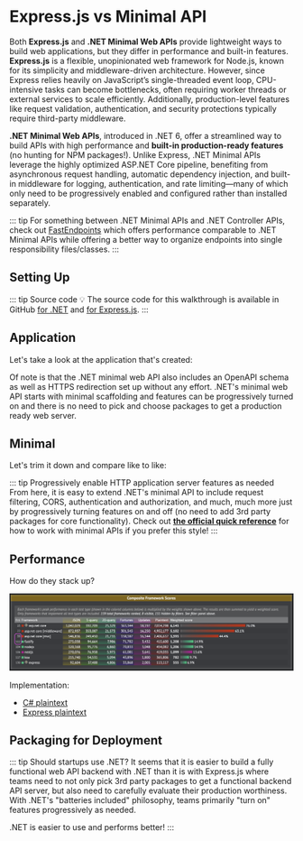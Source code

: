 # Express.js vs Minimal API

Both **Express.js** and **.NET Minimal Web APIs** provide lightweight ways to build web applications, but they differ in performance and built-in features. **Express.js** is a flexible, unopinionated web framework for Node.js, known for its simplicity and middleware-driven architecture. However, since Express relies heavily on JavaScript’s single-threaded event loop, CPU-intensive tasks can become bottlenecks, often requiring worker threads or external services to scale efficiently. Additionally, production-level features like request validation, authentication, and security protections typically require third-party middleware.

**.NET Minimal Web APIs**, introduced in .NET 6, offer a streamlined way to build APIs with high performance and **built-in production-ready features** (no hunting for NPM packages!). Unlike Express, .NET Minimal APIs leverage the highly optimized ASP.NET Core pipeline, benefiting from asynchronous request handling, automatic dependency injection, and built-in middleware for logging, authentication, and rate limiting—many of which only need to be progressively enabled and configured rather than installed separately.

::: tip
For something between .NET Minimal APIs and .NET Controller APIs, check out [FastEndpoints](https://fast-endpoints.com/) which offers performance comparable to .NET Minimal APIs while offering a better way to organize endpoints into single responsibility files/classes.
:::

## Setting Up

<CodeSplitter>
  <template #left>

```shell
# macOS Express.js TypeScript setup
npm init -y           # Init package.json
npm i express dotenv  # Install express and dotenv
echo PORT=3000 .env   # Create the .env file

# Setup TypeScript
npm i -D typescript @types/express @types/node
npx tsc --init # Initialize TypeScript

# Edit tsconfig.json compilerOptions.outDir = "./dist"

# Create the entry point:
echo "import express, { Express, Request, Response } from 'express';
import dotenv from 'dotenv';

dotenv.config();

const app: Express = express();
const port = process.env.PORT || 3000;

app.get('/', (req: Request, res: Response) => {
  res.send('Express + TypeScript Server');
});

app.listen(port, () => {
  console.log('Server is running at http://localhost:' + port);
});" > index.ts

# Add packages to support typescript file and hot reload
npm i -D tsx

# Update package.json
# "scripts": {
#  "build": "npx tsc",
#  "start": "node dist/index.js",
#  "dev": "tsx watch src/index.ts"
# }

npm run dev # ✅ Server ready!
```

  </template>
  <template #right>

```shell
# macOs .NET Minimal API setup

# Scaffold the API
dotnet new webapi

# Run and watch for file changes
dotnet watch --non-interactive # ✅ Server ready!
```

  </template>
</CodeSplitter>

::: tip Source code
💡 The source code for this walkthrough is available in GitHub [for .NET](https://github.com/CharlieDigital/typescript-is-like-csharp/tree/main/src/csharp/webapi-minimal) and [for Express.js](https://github.com/CharlieDigital/typescript-is-like-csharp/tree/main/src/typescript/express-app).
:::

## Application

Let's take a look at the application that's created:

<CodeSplitter>
  <template #left>

```ts
import express, { Express, Request, Response } from 'express';
import dotenv from 'dotenv';

dotenv.config();

const app: Express = express();
const port = process.env.PORT || 3000;

app.get('/', (req: Request, res: Response) => {
  res.send('Express + TypeScript Server');
});

app.listen(port, () => {
  console.log('Server is running at http://localhost:' + port);
});

```

  </template>
  <template #right>

```csharp
var builder = WebApplication.CreateBuilder(args);

// Add services to the container.
// Learn more about configuring OpenAPI at https://aka.ms/aspnet/openapi
builder.Services.AddOpenApi();

var app = builder.Build();

// Configure the HTTP request pipeline.
if (app.Environment.IsDevelopment()) {
  app.MapOpenApi();
}

app.UseHttpsRedirection();

var summaries = new[] {
  "Freezing", "Bracing", "Chilly", "Cool", "Mild", "Warm", "Balmy", "Hot", "Sweltering", "Scorching"
};

app.MapGet("/weatherforecast", () => {
  var forecast =  Enumerable.Range(1, 5).Select(index =>
    new WeatherForecast (
      DateOnly.FromDateTime(DateTime.Now.AddDays(index)),
      Random.Shared.Next(-20, 55),
      summaries[Random.Shared.Next(summaries.Length)]
    ))
    .ToArray();
  return forecast;
})
.WithName("GetWeatherForecast");

app.Run();

record WeatherForecast(DateOnly Date, int TemperatureC, string? Summary) {
  public int TemperatureF => 32 + (int)(TemperatureC / 0.5556);
}

```

  </template>
</CodeSplitter>

Of note is that the .NET minimal web API also includes an OpenAPI schema as well as HTTPS redirection set up without any effort.  .NET's minimal web API starts with minimal scaffolding and features can be progressively turned on and there is no need to pick and choose packages to get a production ready web server.

## Minimal

Let's trim it down and compare like to like:

<CodeSplitter>
  <template #left>

```ts
import express, { Express, Request, Response } from 'express';

const app: Express = express();

app.get('/', (req: Request, res: Response) => {
  res.send('Express + TypeScript Server');
});

app.listen(3001, () => {
  console.log('Server is running at http://localhost:3001');
});
```

  </template>
  <template #right>

```csharp
var builder = WebApplication.CreateBuilder(args);

var app = builder.Build();

app.Urls.Add("http://0.0.0.0:3002");

app.MapGet("/", () => ".NET Minimal Web API");

app.Run();
```

  </template>
</CodeSplitter>

::: tip Progressively enable HTTP application server features as needed
From here, it is easy to extend .NET's minimal API to include request filtering, CORS, authentication and authorization, and much, much more just by progressively turning features on and off (no need to add 3rd party packages for core functionality).  Check out [**the official quick reference**](https://learn.microsoft.com/en-us/aspnet/core/fundamentals/minimal-apis?view=aspnetcore-9.0) for how to work with minimal APIs if you prefer this style!
:::

## Performance

How do they stack up?

![](../../assets/techempower.png)

<CodeSplitter>
  <template #left>

```ts
// 113,117; See reference link below
app.get("/plaintext", (req, res) => {
  writeResponse(res, GREETING, headerTypes["plain"]);
});

// 92,604
app.get("/json", (req, res) => {
  writeResponse(res, jsonSerializer({ message: GREETING }));
});
```

  </template>
  <template #right>

```csharp
// 7,014,298; See reference link below
app.MapGet("/plaintext", () => "Hello, World!");

// 1,042,029
app.MapGet("/json", () => new { message = "Hello, World!" });
```

  </template>
</CodeSplitter>

Implementation:

- [C# plaintext](https://github.com/TechEmpower/FrameworkBenchmarks/blob/master/frameworks/CSharp/aspnetcore/src/Minimal/Program.cs#L29)
- [Express plaintext](https://github.com/TechEmpower/FrameworkBenchmarks/blob/master/frameworks/JavaScript/express/src/server.mjs#L23C1-L25C4)

## Packaging for Deployment

<CodeSplitter>
  <template #left>

```shell
# Use alpine for size, but feel free to use other builds if running into issues.
FROM node:20-alpine
WORKDIR /usr/src/app

# Copy over assets
COPY package.json ./
COPY package-lock.json ./

# Install dependencies.
RUN npm ci

# Copy source
COPY . .

# Build the TypeScript
RUN npx tsc

# Start the server.
EXPOSE 3001
CMD ["node", "dist/index.js"]

# From src/typescript/express-app
# ✅ docker buildx build -t ts/express-web-api -f ./Dockerfile .
```

  </template>
  <template #right>

```shell
# Build layer
FROM mcr.microsoft.com/dotnet/sdk:9.0 AS build
WORKDIR /app

# Our project layer so we only update on new deps
COPY ./webapi-minimal.csproj ./webapi-minimal.csproj

# Restore dependencies
RUN dotnet restore

# Copy over code and publish
COPY ./Program.cs ./Program.cs

# Build the binaries
RUN dotnet publish ./webapi-minimal.csproj -o /app/published-app --configuration Release

# Runtime layer
FROM mcr.microsoft.com/dotnet/aspnet:9.0 AS runtime
WORKDIR /app
COPY --from=build /app/published-app /app

ENTRYPOINT [ "dotnet", "/app/webapi-minimal.dll" ]

# From src/csharp/webapi-minimal
# ✅ docker buildx build -t cs/minimal-web-api -f ./Dockerfile .
```

  </template>
</CodeSplitter>

::: tip Should startups use .NET?
It seems that it is easier to build a fully functional web API backend with .NET than it is with Express.js where teams need to not only pick 3rd party packages to get a functional backend API server, but also need to carefully evaluate their production worthiness.  With .NET's "batteries included" philosophy, teams primarily "turn on" features progressively as needed.

.NET is easier to use and performs better!
:::
